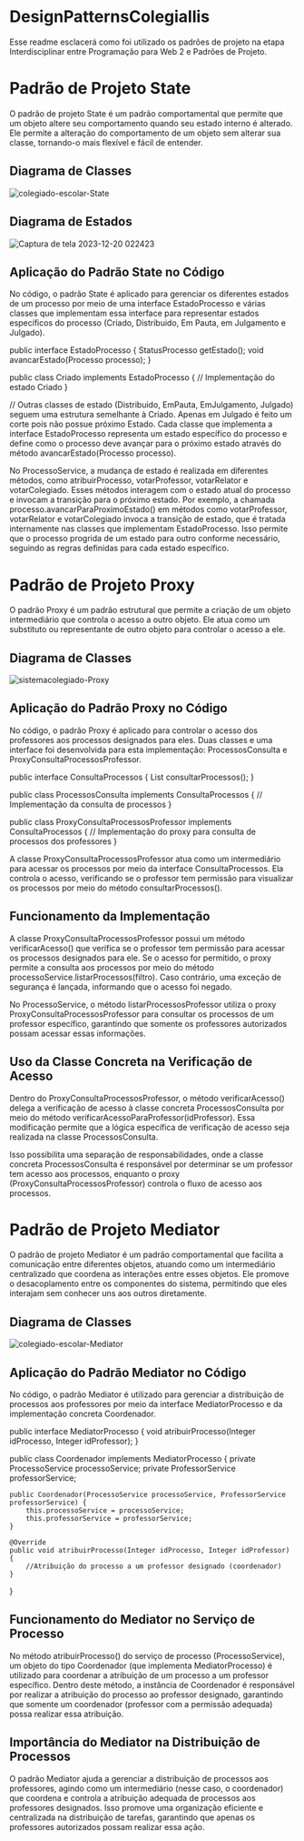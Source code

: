 # DesignPatternsColegiallis

Esse readme esclacerá como foi utilizado os padrões de projeto na etapa Interdisciplinar entre Programação para Web 2 e Padrões de Projeto.

# Padrão de Projeto State
O padrão de projeto State é um padrão comportamental que permite que um objeto altere seu comportamento quando seu estado interno é alterado. Ele permite a alteração do comportamento de um objeto sem alterar sua classe, tornando-o mais flexível e fácil de entender.

## Diagrama de Classes 
![colegiado-escolar-State](https://github.com/samueldemorais/DesignPatternsColegiallis/assets/93936945/c9d2dd54-58c9-46b6-a721-fd15dacb3c90)

## Diagrama de Estados
![Captura de tela 2023-12-20 022423](https://github.com/samueldemorais/DesignPatternsColegiallis/assets/93936945/dd90034b-3800-4ce5-b8f0-a9331980e38d)


## Aplicação do Padrão State no Código
No código, o padrão State é aplicado para gerenciar os diferentes estados de um processo por meio de uma interface EstadoProcesso e várias classes que implementam essa interface para representar estados específicos do processo (Criado, Distribuido, Em Pauta, em Julgamento e Julgado).


public interface EstadoProcesso {
    StatusProcesso getEstado();
    void avancarEstado(Processo processo);
}

public class Criado implements EstadoProcesso {
    // Implementação do estado Criado
}

// Outras classes de estado (Distribuido, EmPauta, EmJulgamento, Julgado) seguem uma estrutura semelhante à Criado. Apenas em Julgado é feito um corte pois não possue próximo Estado.
Cada classe que implementa a interface EstadoProcesso representa um estado específico do processo e define como o processo deve avançar para o próximo estado através do método avancarEstado(Processo processo).

No ProcessoService, a mudança de estado é realizada em diferentes métodos, como atribuirProcesso, votarProfessor, votarRelator e votarColegiado. Esses métodos interagem com o estado atual do processo e invocam a transição para o próximo estado. Por exemplo, a chamada processo.avancarParaProximoEstado() em métodos como votarProfessor, votarRelator e votarColegiado invoca a transição de estado, que é tratada internamente nas classes que implementam EstadoProcesso. Isso permite que o processo progrida de um estado para outro conforme necessário, seguindo as regras definidas para cada estado específico.

# Padrão de Projeto Proxy
O padrão Proxy é um padrão estrutural que permite a criação de um objeto intermediário que controla o acesso a outro objeto. Ele atua como um substituto ou representante de outro objeto para controlar o acesso a ele.

## Diagrama de Classes
![sistemacolegiado-Proxy](https://github.com/samueldemorais/DesignPatternsColegiallis/assets/93936945/d48304c4-b93e-4c93-adf0-94929473cc88)

## Aplicação do Padrão Proxy no Código
No código, o padrão Proxy é aplicado para controlar o acesso dos professores aos processos designados para eles. Duas classes e uma interface foi desenvolvida para esta implementação: ProcessosConsulta e ProxyConsultaProcessosProfessor.

public interface ConsultaProcessos {
    List<Processo> consultarProcessos();
}

public class ProcessosConsulta implements ConsultaProcessos {
    // Implementação da consulta de processos
}

public class ProxyConsultaProcessosProfessor implements ConsultaProcessos {
    // Implementação do proxy para consulta de processos dos professores
}

A classe ProxyConsultaProcessosProfessor atua como um intermediário para acessar os processos por meio da interface ConsultaProcessos. Ela controla o acesso, verificando se o professor tem permissão para visualizar os processos por meio do método consultarProcessos().

## Funcionamento da Implementação
A classe ProxyConsultaProcessosProfessor possui um método verificarAcesso() que verifica se o professor tem permissão para acessar os processos designados para ele. Se o acesso for permitido, o proxy permite a consulta aos processos por meio do método processoService.listarProcessos(filtro). Caso contrário, uma exceção de segurança é lançada, informando que o acesso foi negado.

No ProcessoService, o método listarProcessosProfessor utiliza o proxy ProxyConsultaProcessosProfessor para consultar os processos de um professor específico, garantindo que somente os professores autorizados possam acessar essas informações.

## Uso da Classe Concreta na Verificação de Acesso
Dentro do ProxyConsultaProcessosProfessor, o método verificarAcesso() delega a verificação de acesso à classe concreta ProcessosConsulta por meio do método verificarAcessoParaProfessor(idProfessor). Essa modificação permite que a lógica específica de verificação de acesso seja realizada na classe ProcessosConsulta.

Isso possibilita uma separação de responsabilidades, onde a classe concreta ProcessosConsulta é responsável por determinar se um professor tem acesso aos processos, enquanto o proxy (ProxyConsultaProcessosProfessor) controla o fluxo de acesso aos processos.

# Padrão de Projeto Mediator

O padrão de projeto Mediator é um padrão comportamental que facilita a comunicação entre diferentes objetos, atuando como um intermediário centralizado que coordena as interações entre esses objetos. Ele promove o desacoplamento entre os componentes do sistema, permitindo que eles interajam sem conhecer uns aos outros diretamente.

## Diagrama de Classes
![colegiado-escolar-Mediator](https://github.com/samueldemorais/DesignPatternsColegiallis/assets/93936945/6db97902-6323-4c47-ac6e-4e670194cc61)



## Aplicação do Padrão Mediator no Código
No código, o padrão Mediator é utilizado para gerenciar a distribuição de processos aos professores por meio da interface MediatorProcesso e da implementação concreta Coordenador.

public interface MediatorProcesso {
    void atribuirProcesso(Integer idProcesso, Integer idProfessor);
}

public class Coordenador implements MediatorProcesso {
    private ProcessoService processoService;
    private ProfessorService professorService;

    public Coordenador(ProcessoService processoService, ProfessorService professorService) {
        this.processoService = processoService;
        this.professorService = professorService;
    }

    @Override
    public void atribuirProcesso(Integer idProcesso, Integer idProfessor) {
        //Atribuição do processo a um professor designado (coordenador)
    }
}

## Funcionamento do Mediator no Serviço de Processo
No método atribuirProcesso() do serviço de processo (ProcessoService), um objeto do tipo Coordenador (que implementa MediatorProcesso) é utilizado para coordenar a atribuição de um processo a um professor específico.
Dentro deste método, a instância de Coordenador é responsável por realizar a atribuição do processo ao professor designado, garantindo que somente um coordenador (professor com a permissão adequada) possa realizar essa atribuição.

## Importância do Mediator na Distribuição de Processos
O padrão Mediator ajuda a gerenciar a distribuição de processos aos professores, agindo como um intermediário (nesse caso, o coordenador) que coordena e controla a atribuição adequada de processos aos professores designados. Isso promove uma organização eficiente e centralizada na distribuição de tarefas, garantindo que apenas os professores autorizados possam realizar essa ação.
